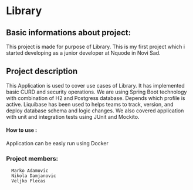 # Library

## Basic informations about project:
This project is made for purpose of Library. This is my first project which i started developing as a junior developer at Nquode in Novi Sad.

## Project description
This Application is used to cover use cases of Library. It has implemented basic CURD and security operations. We are using Spring Boot technology with combination of H2 and Postgress database. Depends which profile is active. Liquibase has been used to helps teams to track, version, and deploy database schema and logic changes. We also covered application with unit and integration tests using JUnit and Mockito.

#### How to use :
Application can be easly run using Docker

### Project members:
      Marko Adamovic
      Nikola Damjanovic 
      Veljko Plecas
